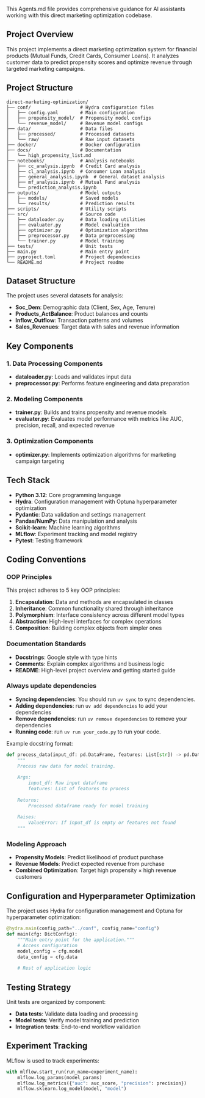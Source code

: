 This Agents.md file provides comprehensive guidance for AI assistants working with this direct marketing optimization codebase.

## Project Overview

This project implements a direct marketing optimization system for financial products (Mutual Funds, Credit Cards, Consumer Loans). It analyzes customer data to predict propensity scores and optimize revenue through targeted marketing campaigns.

## Project Structure

```
direct-marketing-optimization/
├── conf/                  # Hydra configuration files
│   ├── config.yaml        # Main configuration
│   ├── propensity_model/  # Propensity model configs
│   └── revenue_model/     # Revenue model configs
├── data/                  # Data files
│   ├── processed/         # Processed datasets
│   └── raw/               # Raw input datasets
├── docker/                # Docker configuration
├── docs/                  # Documentation
│   └── high_propensity_list.md
├── notebooks/             # Analysis notebooks
│   ├── cc_analysis.ipynb  # Credit Card analysis
│   ├── cl_analysis.ipynb  # Consumer Loan analysis
│   ├── general_analysis.ipynb  # General dataset analysis
│   ├── mf_analysis.ipynb  # Mutual Fund analysis
│   └── prediction_analysis.ipynb
├── outputs/               # Model outputs
│   ├── models/            # Saved models
│   └── results/           # Prediction results
├── scripts/               # Utility scripts
├── src/                   # Source code
│   ├── dataloader.py      # Data loading utilities
│   ├── evaluater.py       # Model evaluation
│   ├── optimizer.py       # Optimization algorithms
│   ├── preprocessor.py    # Data preprocessing
│   └── trainer.py         # Model training
├── tests/                 # Unit tests
├── main.py                # Main entry point
├── pyproject.toml         # Project dependencies
└── README.md              # Project readme
```

## Dataset Structure

The project uses several datasets for analysis:

- **Soc_Dem**: Demographic data (Client, Sex, Age, Tenure)
- **Products_ActBalance**: Product balances and counts
- **Inflow_Outflow**: Transaction patterns and volumes
- **Sales_Revenues**: Target data with sales and revenue information

## Key Components

### 1. Data Processing Components

- **dataloader.py**: Loads and validates input data
- **preprocessor.py**: Performs feature engineering and data preparation

### 2. Modeling Components

- **trainer.py**: Builds and trains propensity and revenue models
- **evaluater.py**: Evaluates model performance with metrics like AUC, precision, recall, and expected revenue

### 3. Optimization Components

- **optimizer.py**: Implements optimization algorithms for marketing campaign targeting

## Tech Stack

- **Python 3.12**: Core programming language
- **Hydra**: Configuration management with Optuna hyperparameter optimization
- **Pydantic**: Data validation and settings management
- **Pandas/NumPy**: Data manipulation and analysis
- **Scikit-learn**: Machine learning algorithms
- **MLflow**: Experiment tracking and model registry
- **Pytest**: Testing framework

## Coding Conventions

### OOP Principles

This project adheres to 5 key OOP principles:
1. **Encapsulation**: Data and methods are encapsulated in classes
2. **Inheritance**: Common functionality shared through inheritance
3. **Polymorphism**: Interface consistency across different model types
4. **Abstraction**: High-level interfaces for complex operations
5. **Composition**: Building complex objects from simpler ones

### Documentation Standards

- **Docstrings**: Google style with type hints
- **Comments**: Explain complex algorithms and business logic
- **README**: High-level project overview and getting started guide

### Always update dependencies
- **Syncing dependencies**: You should run `uv sync` to sync dependencies. 
- **Adding dependencies**: run `uv add dependencies` to add your dependencies
- **Remove dependencies**: run `uv remove dependencies` to remove your dependencies 
- **Running code**: run `uv run your_code.py` to run your code. 

Example docstring format:
```python
def process_data(input_df: pd.DataFrame, features: List[str]) -> pd.DataFrame:
    """
    Process raw data for model training.
    
    Args:
        input_df: Raw input dataframe
        features: List of features to process
        
    Returns:
        Processed dataframe ready for model training
        
    Raises:
        ValueError: If input_df is empty or features not found
    """
```

### Modeling Approach

- **Propensity Models**: Predict likelihood of product purchase
- **Revenue Models**: Predict expected revenue from purchase
- **Combined Optimization**: Target high propensity × high revenue customers

## Configuration and Hyperparameter Optimization

The project uses Hydra for configuration management and Optuna for hyperparameter optimization:

```python
@hydra.main(config_path="../conf", config_name="config")
def main(cfg: DictConfig):
    """Main entry point for the application."""
    # Access configuration
    model_config = cfg.model
    data_config = cfg.data
    
    # Rest of application logic
```

## Testing Strategy

Unit tests are organized by component:
- **Data tests**: Validate data loading and processing
- **Model tests**: Verify model training and prediction
- **Integration tests**: End-to-end workflow validation

## Experiment Tracking

MLflow is used to track experiments:
```python
with mlflow.start_run(run_name=experiment_name):
    mlflow.log_params(model_params)
    mlflow.log_metrics({"auc": auc_score, "precision": precision})
    mlflow.sklearn.log_model(model, "model")
```